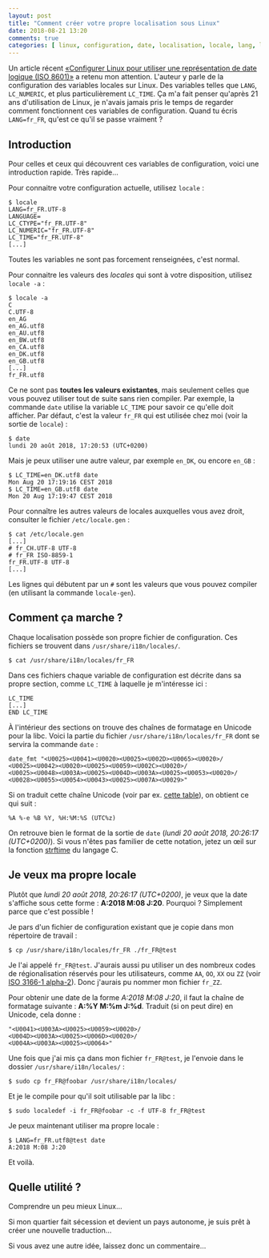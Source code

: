 ```yaml
---
layout: post
title: "Comment créer votre propre localisation sous Linux"
date: 2018-08-21 13:20
comments: true
categories: [ linux, configuration, date, localisation, locale, lang, lc_time ]
---
```


Un article récent 
[«Configurer Linux pour utiliser une représentation de date logique (ISO 8601)»](https://mayeu.me/blog/configurer-linux-pour-utiliser-une-representation-de-date-logique-iso-8601/) a retenu mon attention. L'auteur y parle de la configuration des
variables locales sur Linux. Des variables telles que `LANG`, `LC_NUMERIC`, et plus particulièrement `LC_TIME`.
Ça m'a fait penser qu'après 21 ans d'utilisation de Linux, je n'avais jamais
pris le temps de regarder comment fonctionnent ces variables de configuration.
Quand tu écris `LANG=fr_FR`, qu'est ce qu'il se passe vraiment ?

<!-- more -->

## Introduction

Pour celles et ceux qui découvrent ces variables de configuration, voici une
introduction rapide. Très rapide…

Pour connaitre votre configuration actuelle, utilisez `locale` :

    $ locale
    LANG=fr_FR.UTF-8
    LANGUAGE=
    LC_CTYPE="fr_FR.UTF-8"
    LC_NUMERIC="fr_FR.UTF-8"
    LC_TIME="fr_FR.UTF-8"
    [...]

Toutes les variables ne sont pas forcement renseignées, c'est normal.

Pour connaitre les valeurs des *locales* qui sont à votre disposition,
utilisez `locale -a` :

    $ locale -a
    C
    C.UTF-8
    en_AG
    en_AG.utf8
    en_AU.utf8
    en_BW.utf8
    en_CA.utf8
    en_DK.utf8
    en_GB.utf8
    [...]
    fr_FR.utf8

Ce ne sont pas **toutes les valeurs existantes**, mais seulement celles que
vous pouvez utiliser tout de suite sans rien compiler. Par exemple, la
commande `date` utilise la variable `LC_TIME` pour savoir ce qu'elle doit afficher.
Par défaut, c'est la valeur `fr_FR` qui est utilisée chez moi (voir la
sortie de `locale`)&nbsp;:

    $ date
    lundi 20 août 2018, 17:20:53 (UTC+0200)

Mais je peux utiliser une autre valeur, par exemple `en_DK`, ou encore
`en_GB`&nbsp;:

    $ LC_TIME=en_DK.utf8 date
    Mon Aug 20 17:19:16 CEST 2018
    $ LC_TIME=en_GB.utf8 date
    Mon 20 Aug 17:19:47 CEST 2018

Pour connaître les autres valeurs de locales auxquelles vous avez droit,
consulter le fichier `/etc/locale.gen`&nbsp;:

    $ cat /etc/locale.gen
    [...]
    # fr_CH.UTF-8 UTF-8
    # fr_FR ISO-8859-1
    fr_FR.UTF-8 UTF-8
    [...]

Les lignes qui débutent par un `#` sont les valeurs que vous pouvez compiler
(en utilisant la commande `locale-gen`).

## Comment ça marche ?

Chaque localisation possède son propre fichier de configuration. Ces fichiers
se trouvent dans `/usr/share/i18n/locales/`.

    $ cat /usr/share/i18n/locales/fr_FR

Dans ces fichiers chaque variable de configuration est décrite dans sa propre section,
comme `LC_TIME` à laquelle je m'intéresse ici&nbsp;:

    LC_TIME
    [...]
    END LC_TIME

À l'intérieur des sections on trouve des chaînes de formatage en Unicode pour
la libc. Voici la partie du fichier `/usr/share/i18n/locales/fr_FR` dont se
servira la commande `date`&nbsp;:

    date_fmt "<U0025><U0041><U0020><U0025><U002D><U0065><U0020>/
    <U0025><U0042><U0020><U0025><U0059><U002C><U0020>/
    <U0025><U0048><U003A><U0025><U004D><U003A><U0025><U0053><U0020>/
    <U0028><U0055><U0054><U0043><U0025><U007A><U0029>"

Si on traduit cette chaîne Unicode (voir par ex. [cette table](https://unicode-table.com/en/)), on obtient ce qui suit&nbsp;:

    %A %-e %B %Y, %H:%M:%S (UTC%z)

On retrouve bien le format de la sortie de `date` (*lundi 20 août 2018, 20:26:17 (UTC+0200)*).
Si vous n'êtes pas familier de cette notation, jetez un œil sur la fonction [strftime](http://www.faximum.com/manual.d/client.server.d/manpages.23.html)
du langage C.

## Je veux ma propre locale

Plutôt que *lundi 20 août 2018, 20:26:17 (UTC+0200)*, je veux que la date
s'affiche sous cette forme&nbsp;: **A:2018 M:08 J:20**.
Pourquoi ? Simplement parce que c'est possible !

Je pars d'un fichier de configuration existant que je copie dans mon répertoire
de travail&nbsp;:

    $ cp /usr/share/i18n/locales/fr_FR ./fr_FR@test

Je l'ai appelé `fr_FR@test`. J'aurais aussi pu utiliser un des nombreux codes
de régionalisation réservés pour les utilisateurs, comme `AA`, `OO`, `XX` ou
`ZZ` (voir [ISO 3166-1
alpha-2](https://en.wikipedia.org/wiki/ISO_3166-1_alpha-2)). Donc j'aurais pu
nommer mon fichier `fr_ZZ`.

Pour obtenir une date de la forme *A:2018 M:08 J:20*, il faut la chaîne de
formatage suivante : **A:%Y M:%m J:%d**. Traduit (si on peut dire) en Unicode,
cela donne&nbsp;:

    "<U0041><U003A><U0025><U0059><U0020>/
    <U004D><U003A><U0025><U006D><U0020>/
    <U004A><U003A><U0025><U0064>"

Une fois que j'ai mis ça dans mon fichier `fr_FR@test`, je l'envoie dans le dossier `/usr/share/i18n/locales/`&nbsp;:

    $ sudo cp fr_FR@foobar /usr/share/i18n/locales/

Et je le compile pour qu'il soit utilisable par la libc :

    $ sudo localedef -i fr_FR@foobar -c -f UTF-8 fr_FR@test

Je peux maintenant utiliser ma propre locale :

    $ LANG=fr_FR.utf8@test date
    A:2018 M:08 J:20

Et voilà.

## Quelle utilité ?

Comprendre un peu mieux Linux…

Si mon quartier fait sécession et devient un pays autonome, je suis prêt à
créer une nouvelle traduction…

Si vous avez une autre idée, laissez donc un commentaire…
